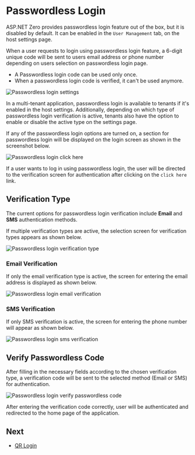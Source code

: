 # Passwordless Login

ASP.NET Zero provides passwordless login feature out of the box, but it is disabled by default. It can be enabled in the `User Management` tab, on the host settings page. 

When a user requests to login using passwordless login feature, a 6-digit unique code will be sent to users email address or phone number depending on users selection on passwordless login page. 

- A Passwordless login code can be used only once.
- When a passwordless login code is verified, it can't be used anymore.

![Passwordless login settings](images/passwordless-login-settings.png)

In a multi-tenant application, passwordless login is available to tenants if it's enabled in the host settings. Additionally, depending on which type of passwordless login verification is active, tenants also have the option to enable or disable the active type on the settings page.

If any of the passwordless login options are turned on, a section for passwordless login will be displayed on the login screen as shown in the screenshot below.

![Passwordless login click here](images/passwordless-login-click-here.png)

If a user wants to log in using passwordless login, the user will be directed to the verification screen for authentication after clicking on the `click here` link.

## Verification Type

The current options for passwordless login verification include **Email** and **SMS** authentication methods.

If multiple verification types are active, the selection screen for verification types appears as shown below.

![Passwordless login verification type](images/passwordless-login-verification-type.png)

### Email Verification

If only the email verification type is active, the screen for entering the email address is displayed as shown below.

![Passwordless login email verification](images/passwordless-login-email-verification.png)

### SMS Verification

If only SMS verification is active, the screen for entering the phone number will appear as shown below.

![Passwordless login sms verification](images/passwordless-login-sms-verification.png)

## Verify Passwordless Code

After filling in the necessary fields according to the chosen verification type, a verification code will be sent to the selected method (Email or SMS) for authentication.

![Passwordless login verify passwordless code](images/passwordless-login-verify-passwordless-code.png)

After entering the verification code correctly, user will be authenticated and redirected to the home page of the application.

## Next

- [QR Login](Features-Mvc-Core-Qr-Login)